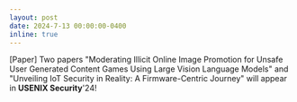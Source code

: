 ```yaml
---
layout: post
date: 2024-7-13 00:00:00-0400
inline: true
---
```

[Paper] Two papers "Moderating Illicit Online Image Promotion for Unsafe User Generated Content Games Using Large Vision Language Models" and "Unveiling IoT Security in Reality: A Firmware-Centric Journey" will appear in **USENIX Security**'24!
